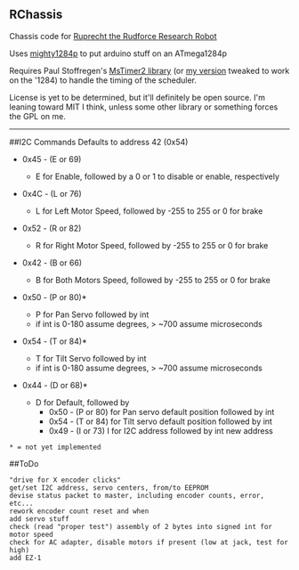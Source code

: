 RChassis
----------

Chassis code for [Ruprecht the Rudforce Research Robot](http://hackaday.io/project/1615-Project-R)

Uses [mighty1284p](https://github.com/JChristensen/mighty-1284p) to put arduino stuff on an ATmega1284p

Requires Paul Stoffregen's [MsTimer2 library](https://github.com/PaulStoffregen/MsTimer2) (or [my version](https://github.com/Rudolph/MsTimer2) tweaked to work on the '1284) to handle the timing of the scheduler.

License is yet to be determined, but it'll definitely be open source. I'm leaning toward MIT I think, unless some other library or something forces the GPL on me.

----------

##I2C Commands
Defaults to address 42 (0x54)

* 0x45 - (E or 69)
  * E for Enable, followed by a 0 or 1 to disable or enable, respectively
* 0x4C - (L or 76)
  * L for Left Motor Speed, followed by -255 to 255 or 0 for brake
* 0x52 - (R or 82)
  * R for Right Motor Speed, followed by -255 to 255 or 0 for brake
* 0x42 - (B or 66)
  * B for Both Motors Speed, followed by -255 to 255 or 0 for brake

* 0x50 - (P or 80)*
  * P for Pan Servo followed by int
  * if int is 0-180 assume degrees, > ~700 assume microseconds
* 0x54 - (T or 84)*
  * T for Tilt Servo followed by int
  * if int is 0-180 assume degrees, > ~700 assume microseconds

* 0x44 - (D or 68)*
  * D for Default, followed by
    * 0x50 - (P or 80) for Pan servo default position followed by int
    * 0x54 - (T or 84) for Tilt servo default position followed by int
    * 0x49 - (I or 73) I for I2C address followed by int new address

`* = not yet implemented`

##ToDo
```
"drive for X encoder clicks"
get/set I2C address, servo centers, from/to EEPROM
devise status packet to master, including encoder counts, error, etc...
rework encoder count reset and when
add servo stuff
check (read "proper test") assembly of 2 bytes into signed int for motor speed
check for AC adapter, disable motors if present (low at jack, test for high)
add EZ-1
```
